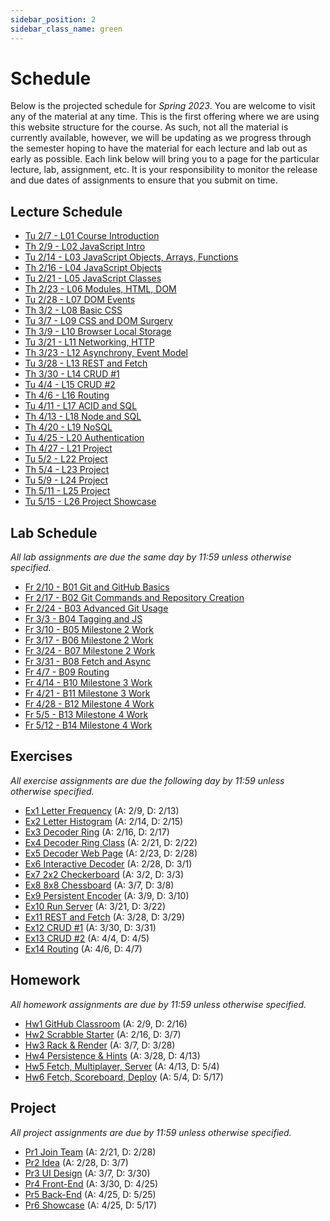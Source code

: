 ```yaml
---
sidebar_position: 2
sidebar_class_name: green
---
```


# Schedule

Below is the projected schedule for _Spring 2023_. You are welcome to visit any of the material at any time. This is the first offering where we are using this website structure for the course. As such, not all the material is currently available, however, we will be updating as we progress through the semester hoping to have the material for each lecture and lab out as early as possible. Each link below will bring you to a page for the particular lecture, lab, assignment, etc. It is your responsibility to monitor the release and due dates of assignments to ensure that you submit on time.

## Lecture Schedule

- [Tu 2/7 - L01 Course Introduction](../../lectures/course-intro/)
- [Th 2/9 - L02 JavaScript Intro](../../lectures/js-intro)
- [Tu 2/14 - L03 JavaScript Objects, Arrays, Functions](../../lectures/obj-arrays-funcs)
- [Th 2/16 - L04 JavaScript Objects](../../lectures/objects)
- [Tu 2/21 - L05 JavaScript Classes](../../lectures/classes)
- [Th 2/23 - L06 Modules, HTML, DOM](../../lectures/modules-html-dom)
- [Tu 2/28 - L07 DOM Events](../../lectures/dom-events)
- [Th 3/2 - L08 Basic CSS](../../lectures/basic-css)
- [Tu 3/7 - L09 CSS and DOM Surgery](../../lectures/css-dom-surgery)
- [Th 3/9 - L10 Browser Local Storage](../../lectures/local-storage)
- [Tu 3/21 - L11 Networking, HTTP](../../lectures/network-http)
- [Th 3/23 - L12 Asynchrony, Event Model](../../lectures/async-event-model)
- [Tu 3/28 - L13 REST and Fetch](../../lectures/rest-fetch)
- [Th 3/30 - L14 CRUD #1](../../lectures/crud-1)
- [Tu 4/4 - L15 CRUD #2](../../lectures/crud-2)
- [Th 4/6 - L16 Routing](../../lectures/routing)
- [Tu 4/11 - L17 ACID and SQL](../../lectures/acid-sql)
- [Th 4/13 - L18 Node and SQL](../../lectures/node-sql)
- [Th 4/20 - L19 NoSQL](../../lectures/no-sql)
- [Tu 4/25 - L20 Authentication](../../lectures/auth)
- [Th 4/27 - L21 Project](../../lectures/project-1)
- [Tu 5/2 - L22 Project](../../lectures/project-2)
- [Th 5/4 - L23 Project](../../lectures/project-3)
- [Tu 5/9 - L24 Project](../../lectures/project-4)
- [Th 5/11 - L25 Project](../../lectures/project-5)
- [Tu 5/15 - L26 Project Showcase](../../lectures/showcase)

## Lab Schedule

_All lab assignments are due the same day by 11:59 unless otherwise specified._

- [Fr 2/10 - B01 Git and GitHub Basics](../../labs/git-basics)
- [Fr 2/17 - B02 Git Commands and Repository Creation](../../labs/git-commands)
- [Fr 2/24 - B03 Advanced Git Usage](../../labs/git-advanced)
- [Fr 3/3 - B04 Tagging and JS](../../labs/tagging-js)
- [Fr 3/10 - B05 Milestone 2 Work](../../labs/ms-2-work-1)
- [Fr 3/17 - B06 Milestone 2 Work](../../labs/ms-2-work-2)
- [Fr 3/24 - B07 Milestone 2 Work](../../labs/ms-2-work-3)
- [Fr 3/31 - B08 Fetch and Async](../../labs/fetch-async)
- [Fr 4/7 - B09 Routing](../../labs/routing)
- [Fr 4/14 - B10 Milestone 3 Work](../../labs/ms-3-work-1)
- [Fr 4/21 - B11 Milestone 3 Work](../../labs/ms-3-work-2)
- [Fr 4/28 - B12 Milestone 4 Work](../../labs/ms-4-work-1)
- [Fr 5/5 - B13 Milestone 4 Work](../../labs/ms-4-work-2)
- [Fr 5/12 - B14 Milestone 4 Work](../../labs/ms-4-work-3)

## Exercises

_All exercise assignments are due the following day by 11:59 unless otherwise specified._

- [Ex1 Letter Frequency](../../exercises/letter-frequency) (A: 2/9, D: 2/13)
- [Ex2 Letter Histogram](../../exercises/letter-histogram) (A: 2/14, D: 2/15)
- [Ex3 Decoder Ring](../../exercises/decoder-ring) (A: 2/16, D: 2/17)
- [Ex4 Decoder Ring Class](../../exercises/decoder-ring-class) (A: 2/21, D: 2/22)
- [Ex5 Decoder Web Page](../../exercises/decoder-web-page) (A: 2/23, D: 2/28)
- [Ex6 Interactive Decoder](../../exercises/interactive-decoder) (A: 2/28, D: 3/1)
- [Ex7 2x2 Checkerboard](../../exercises/checkerboard) (A: 3/2, D: 3/3)
- [Ex8 8x8 Chessboard](../../exercises/chessboard) (A: 3/7, D: 3/8)
- [Ex9 Persistent Encoder](../../exercises/persistent-encoder) (A: 3/9, D: 3/10)
- [Ex10 Run Server](../../exercises/run-server) (A: 3/21, D: 3/22)
- [Ex11 REST and Fetch](../../exercises/rest-and-fetch) (A: 3/28, D: 3/29)
- [Ex12 CRUD #1](../../exercises/crud-1) (A: 3/30, D: 3/31)
- [Ex13 CRUD #2](../../exercises/crud-2) (A: 4/4, D: 4/5)
- [Ex14 Routing](../../exercises/routing) (A: 4/6, D: 4/7)

## Homework

_All homework assignments are due by 11:59 unless otherwise specified._

- [Hw1 GitHub Classroom](../../homework/github-classroom) (A: 2/9, D: 2/16)
- [Hw2 Scrabble Starter](../../homework/scrabble-starter) (A: 2/16, D: 3/7)
- [Hw3 Rack & Render](../../homework/rack-and-render) (A: 3/7, D: 3/28)
- [Hw4 Persistence & Hints](../../homework/persistence-and-hints) (A: 3/28, D: 4/13)
- [Hw5 Fetch, Multiplayer, Server](../../homework/fetch-multi-server) (A: 4/13, D: 5/4)
- [Hw6 Fetch, Scoreboard, Deploy](../../homework/fetch-scoreboard-deploy) (A: 5/4, D: 5/17)

## Project

_All project assignments are due by 11:59 unless otherwise specified._

- [Pr1 Join Team](../../project/join-team) (A: 2/21, D: 2/28)
- [Pr2 Idea](../../project/idea) (A: 2/28, D: 3/7)
- [Pr3 UI Design](../../project/ui-design) (A: 3/7, D: 3/30)
- [Pr4 Front-End](../../project/front-end) (A: 3/30, D: 4/25)
- [Pr5 Back-End](../../project/back-end) (A: 4/25, D: 5/25)
- [Pr6 Showcase](../../project/showcase) (A: 4/25, D: 5/17)
